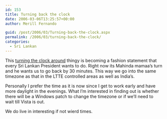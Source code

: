 ```yaml
---
id: 153
title: Turning back the clock
date: 2006-03-06T13:25:57+00:00
author: Merill Fernando

guid: /post/2006/03/Turning-back-the-clock.aspx
permalink: /2006/03/turning-back-the-clock/
categories:
  - Sri Lankan
---
```

<p>This <a href="http://www.asiantribune.com/show_news.php?id=17251">turning the clock around</a> thingy is becoming a fashion statement that every Sri Lankan President wants to do. Right now its Mahinda mamaa&rsquo;s turn and he wants us to go back by 30 minutes. This way we go into the same timezone as that in the LTTE controlled areas as well as India&rsquo;s.</p>
<p>Personally I prefer the time as it is now since I get to work early and have more daylight in the evenings. What I&rsquo;m interested in finding out is whether there will be a Windows patch to change the timezone or if we&rsquo;ll need to wait till Vista is out.</p>
<p>We do live in interesting if not wierd times.</p>
